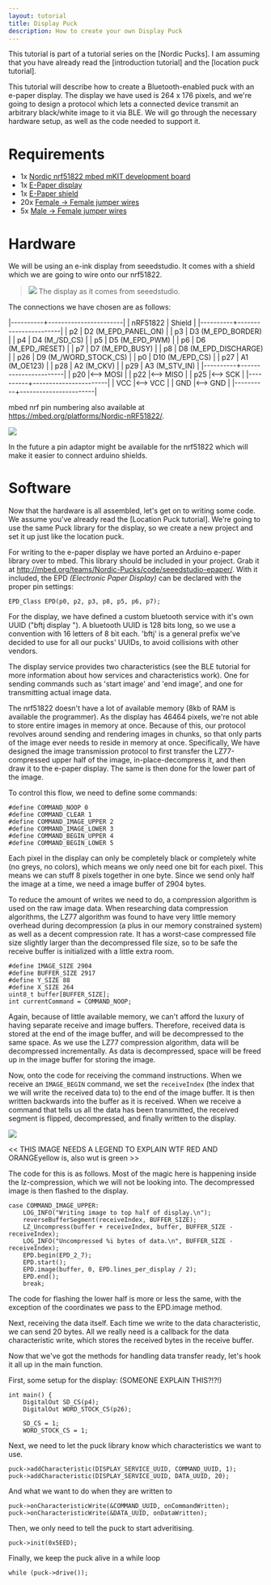```yaml
---
layout: tutorial
title: Display Puck
description: How to create your own Display Puck
---
```



This tutorial is part of a tutorial series on the [Nordic Pucks].
I am assuming that you have already read the [introduction tutorial] and the [location puck tutorial].

This tutorial will describe how to create a Bluetooth-enabled puck with an e-paper display. The display we have used is 264 x 176 pixels, and we're going to design a protocol which lets a connected device transmit an arbitrary black/white image to it via BLE. We will go through the necessary hardware setup, as well as the code needed to support it.

# Requirements
- 1x [Nordic nrf51822 mbed mKIT development board](https://mbed.org/platforms/Nordic-nRF51822/)
- 1x [E-Paper display](http://www.seeedstudio.com/depot/27-ePaper-Panel-p-1596.html?cPath=34_82)
- 1x [E-Paper shield](http://www.seeedstudio.com/depot/Small-epaper-Shield-p-1597.html)
- 20x [Female -> Female jumper wires](http://www.seeedstudio.com/depot/1-pin-dualfemale-jumper-wire-100mm-50pcs-pack-p-260.html?cPath=44_47)
- 5x [Male -> Female jumper wires](http://www.seeedstudio.com/depot/1-Pin-FemaleMale-Jumper-Wire-125mm-50pcs-pack-p-1319.html?cPath=44_47)


# Hardware

We will be using an e-ink display from seeedstudio. It comes with a shield which we are going to wire onto our nrf51822.


> ![](../images/display_wrapped.jpg)
> The display as it comes from seeedstudio.

The connections we have chosen are as follows:

|----------+-----------------------|
| nRF51822 | Shield                |
|----------+-----------------------|
| p2       | D2 (M_EPD_PANEL_ON)   |
| p3       | D3 (M_EPD_BORDER)     |
| p4       | D4 (M_/SD_CS)         |
| p5       | D5 (M_EPD_PWM)        |
| p6       | D6 (M_EPD_/RESET)     |
| p7       | D7 (M_EPD_BUSY)       |
| p8       | D8 (M_EPD_DISCHARGE)  |
| p26      | D9 (M_/WORD_STOCK_CS) |
| p0       | D10 (M_/EPD_CS)       |
| p27      | A1 (M_OE123)          |
| p28      | A2 (M_CKV)            |
| p29      | A3 (M_STV_IN)         |
|----------+-----------------------|
| p20      |<-->   MOSI            |
| p22      |<-->   MISO            |
| p25      |<-->   SCK             |
|----------+-----------------------|
| VCC      |<--> VCC               |
| GND      |<--> GND               |
|----------+-----------------------|

mbed nrf pin numbering also available at https://mbed.org/platforms/Nordic-nRF51822/.

![](../images/IMG_2675.JPG)

In the future a pin adaptor might be available for the nrf51822 which will make it easier to connect arduino shields.

# Software

Now that the hardware is all assembled, let's get on to writing some code. We assume you've already read the [Location Puck tutorial]. We're going to use the same Puck library for the display, so we create a new project and set it up just like the location puck.

For writing to the e-paper display we have ported an Arduino e-paper library over to mbed. This library should be included in your project. Grab it at http://mbed.org/teams/Nordic-Pucks/code/seeedstudio-epaper/. With it included, the EPD _(Electronic Paper Display)_ can be declared with the proper pin settings:

    EPD_Class EPD(p0, p2, p3, p8, p5, p6, p7);

For the display, we have defined a custom bluetooth service with it's own UUID ("bftj display    "). A bluetooth UUID is 128 bits long, so we use a convention with 16 letters of 8 bit each. 'bftj' is a general prefix we've decided to use for all our pucks' UUIDs, to avoid collisions with other vendors.

The display service provides two characteristics (see the BLE tutorial for more information about how services and characteristics work). One for sending commands such as 'start image' and 'end image', and one for transmitting actual image data.

The nrf51822 doesn't have a lot of available memory (8kb of RAM is available the programmer). As the display has 46464 pixels, we're not able to store entire images in memory at once. Because of this, our protocol revolves around sending and rendering images in chunks, so that only parts of the image ever needs to reside in memory at once. Specifically, We have designed the image transmission protocol to first transfer the LZ77-compressed upper half of the image, in-place-decompress it, and then draw it to the e-paper display. The same is then done for the lower part of the image.

To control this flow, we need to define some commands:

    #define COMMAND_NOOP 0
    #define COMMAND_CLEAR 1
    #define COMMAND_IMAGE_UPPER 2
    #define COMMAND_IMAGE_LOWER 3
    #define COMMAND_BEGIN_UPPER 4
    #define COMMAND_BEGIN_LOWER 5

Each pixel in the display can only be completely black or completely white (no greys, no colors), which means we only need one bit for each pixel. This means we can stuff 8 pixels together in one byte. Since we send only half the image at a time, we need a image buffer of 2904 bytes.

To reduce the amount of writes we need to do, a compression algorithm is used on the raw image data. When researching data compression algorithms, the LZ77 algorithm was found to have very little memory overhead during decompression (a plus in our memory constrained system) as well as a decent compression rate. It has a worst-case compressed file size slightly larger than the decompressed file size, so to be safe the receive buffer is initialized with a little extra room.

    #define IMAGE_SIZE 2904
    #define BUFFER_SIZE 2917
    #define Y_SIZE 88
    #define X_SIZE 264
    uint8_t buffer[BUFFER_SIZE];
    int currentCommand = COMMAND_NOOP;

Again, because of little available memory, we can't afford the luxury of having separate receive and image buffers. Therefore, received data is stored at the end of the image buffer, and will be decompressed to the same space. As we use the LZ77 compression algorithm, data will be decompressed incrementally. As data is decompressed, space will be freed up in the image buffer for storing the image.

Now, onto the code for receiving the command instructions. When we receive an `IMAGE_BEGIN` command, we set the `receiveIndex` (the index that we will write the received data to) to the end of the image buffer. It is then written backwards into the buffer as it is received. When we receive a command that tells us all the data has been transmitted, the received segment is flipped, decompressed, and finally written to the display.

![](../images/receive%20image%20data.png)

<< THIS IMAGE NEEDS A LEGEND TO EXPLAIN WTF RED AND ORANGEyellow is, also wut is green >>

The code for this is as follows. Most of the magic here is happening inside the lz-compression, which we will not be looking into. The decompressed image is then flashed to the display.

    case COMMAND_IMAGE_UPPER:
        LOG_INFO("Writing image to top half of display.\n");
        reverseBufferSegment(receiveIndex, BUFFER_SIZE);
        LZ_Uncompress(buffer + receiveIndex, buffer, BUFFER_SIZE - receiveIndex);
        LOG_INFO("Uncompressed %i bytes of data.\n", BUFFER_SIZE - receiveIndex);
        EPD.begin(EPD_2_7);
        EPD.start();
        EPD.image(buffer, 0, EPD.lines_per_display / 2);
        EPD.end();
        break;
        
The code for flashing the lower half is more or less the same, with the exception of the coordinates we pass to the EPD.image method.

Next, receiving the data itself. Each time we write to the data characteristic, we can send 20 bytes. All we really need is a callback for the data characteristic write, which stores the received bytes in the receive buffer.

Now that we've got the methods for handling data transfer ready, let's hook it all up in the main function.

First, some setup for the display: (SOMEONE EXPLAIN THIS?!?!)

    int main() {
        DigitalOut SD_CS(p4);
        DigitalOut WORD_STOCK_CS(p26);
        
        SD_CS = 1;
        WORD_STOCK_CS = 1;

Next, we need to let the puck library know which characteristics we want to use.

    puck->addCharacteristic(DISPLAY_SERVICE_UUID, COMMAND_UUID, 1);
    puck->addCharacteristic(DISPLAY_SERVICE_UUID, DATA_UUID, 20);

And what we want to do when they are written to

    puck->onCharacteristicWrite(&COMMAND_UUID, onCommandWritten);
    puck->onCharacteristicWrite(&DATA_UUID, onDataWritten);

Then, we only need to tell the puck to start adveritising.

    puck->init(0x5EED);

Finally, we keep the puck alive in a while loop

    while (puck->drive());
